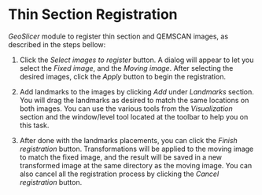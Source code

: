 # Thin Section Registration

_GeoSlicer_ module to register thin section and QEMSCAN images, as described in the steps bellow:

1. Click the _Select images to register_ button. A dialog will appear to let you select the _Fixed image_, and the _Moving image_. After selecting the desired images, click the _Apply_ button to begin the registration.

2. Add landmarks to the images by clicking _Add_ under _Landmarks_ section. You will drag the landmarks as desired to match the same locations on both images. You can use the various tools from the _Visualization_ section and the window/level tool located at the toolbar to help you on this task.

3. After done with the landmarks placements, you can click the _Finish registration_ button. Transformations will be applied to the moving image to match the fixed image, and the result will be saved in a new transformed image at the same directory as the moving image. You can also cancel all the registration process by clicking the _Cancel registration_ button.